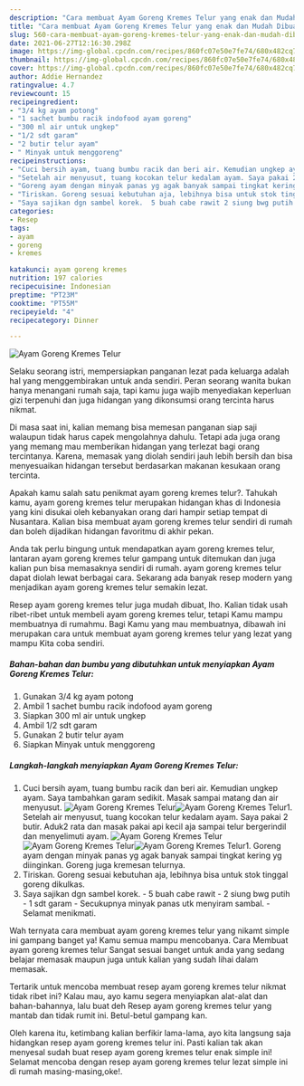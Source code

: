```yaml
---
description: "Cara membuat Ayam Goreng Kremes Telur yang enak dan Mudah Dibuat"
title: "Cara membuat Ayam Goreng Kremes Telur yang enak dan Mudah Dibuat"
slug: 560-cara-membuat-ayam-goreng-kremes-telur-yang-enak-dan-mudah-dibuat
date: 2021-06-27T12:16:30.298Z
image: https://img-global.cpcdn.com/recipes/860fc07e50e7fe74/680x482cq70/ayam-goreng-kremes-telur-foto-resep-utama.jpg
thumbnail: https://img-global.cpcdn.com/recipes/860fc07e50e7fe74/680x482cq70/ayam-goreng-kremes-telur-foto-resep-utama.jpg
cover: https://img-global.cpcdn.com/recipes/860fc07e50e7fe74/680x482cq70/ayam-goreng-kremes-telur-foto-resep-utama.jpg
author: Addie Hernandez
ratingvalue: 4.7
reviewcount: 15
recipeingredient:
- "3/4 kg ayam potong"
- "1 sachet bumbu racik indofood ayam goreng"
- "300 ml air untuk ungkep"
- "1/2 sdt garam"
- "2 butir telur ayam"
- " Minyak untuk menggoreng"
recipeinstructions:
- "Cuci bersih ayam, tuang bumbu racik dan beri air. Kemudian ungkep ayam. Saya tambahkan garam sedikit. Masak sampai matang dan air menyusut."
- "Setelah air menyusut, tuang kocokan telur kedalam ayam. Saya pakai 2 butir. Aduk2 rata dan masak pakai api kecil aja sampai telur bergerindil dan menyelimuti ayam."
- "Goreng ayam dengan minyak panas yg agak banyak sampai tingkat kering yg diinginkan. Goreng juga kremesan telurnya."
- "Tiriskan. Goreng sesuai kebutuhan aja, lebihnya bisa untuk stok tinggal goreng dikulkas."
- "Saya sajikan dgn sambel korek.  5 buah cabe rawit 2 siung bwg putih 1 sdt garam Secukupnya minyak panas utk menyiram sambal.  Selamat menikmati."
categories:
- Resep
tags:
- ayam
- goreng
- kremes

katakunci: ayam goreng kremes 
nutrition: 197 calories
recipecuisine: Indonesian
preptime: "PT23M"
cooktime: "PT55M"
recipeyield: "4"
recipecategory: Dinner

---
```



![Ayam Goreng Kremes Telur](https://img-global.cpcdn.com/recipes/860fc07e50e7fe74/680x482cq70/ayam-goreng-kremes-telur-foto-resep-utama.jpg)

Selaku seorang istri, mempersiapkan panganan lezat pada keluarga adalah hal yang menggembirakan untuk anda sendiri. Peran seorang  wanita bukan hanya menangani rumah saja, tapi kamu juga wajib menyediakan keperluan gizi terpenuhi dan juga hidangan yang dikonsumsi orang tercinta harus nikmat.

Di masa  saat ini, kalian memang bisa memesan panganan siap saji walaupun tidak harus capek mengolahnya dahulu. Tetapi ada juga orang yang memang mau memberikan hidangan yang terlezat bagi orang tercintanya. Karena, memasak yang diolah sendiri jauh lebih bersih dan bisa menyesuaikan hidangan tersebut berdasarkan makanan kesukaan orang tercinta. 



Apakah kamu salah satu penikmat ayam goreng kremes telur?. Tahukah kamu, ayam goreng kremes telur merupakan hidangan khas di Indonesia yang kini disukai oleh kebanyakan orang dari hampir setiap tempat di Nusantara. Kalian bisa membuat ayam goreng kremes telur sendiri di rumah dan boleh dijadikan hidangan favoritmu di akhir pekan.

Anda tak perlu bingung untuk mendapatkan ayam goreng kremes telur, lantaran ayam goreng kremes telur gampang untuk ditemukan dan juga kalian pun bisa memasaknya sendiri di rumah. ayam goreng kremes telur dapat diolah lewat berbagai cara. Sekarang ada banyak resep modern yang menjadikan ayam goreng kremes telur semakin lezat.

Resep ayam goreng kremes telur juga mudah dibuat, lho. Kalian tidak usah ribet-ribet untuk membeli ayam goreng kremes telur, tetapi Kamu mampu membuatnya di rumahmu. Bagi Kamu yang mau membuatnya, dibawah ini merupakan cara untuk membuat ayam goreng kremes telur yang lezat yang mampu Kita coba sendiri.

<!--inarticleads1-->

##### Bahan-bahan dan bumbu yang dibutuhkan untuk menyiapkan Ayam Goreng Kremes Telur:

1. Gunakan 3/4 kg ayam potong
1. Ambil 1 sachet bumbu racik indofood ayam goreng
1. Siapkan 300 ml air untuk ungkep
1. Ambil 1/2 sdt garam
1. Gunakan 2 butir telur ayam
1. Siapkan  Minyak untuk menggoreng




<!--inarticleads2-->

##### Langkah-langkah menyiapkan Ayam Goreng Kremes Telur:

1. Cuci bersih ayam, tuang bumbu racik dan beri air. Kemudian ungkep ayam. Saya tambahkan garam sedikit. Masak sampai matang dan air menyusut.
<img src="https://img-global.cpcdn.com/steps/18ace4adc789508f/160x128cq70/ayam-goreng-kremes-telur-langkah-memasak-1-foto.jpg" alt="Ayam Goreng Kremes Telur"><img src="https://img-global.cpcdn.com/steps/999a5b28d27f36ec/160x128cq70/ayam-goreng-kremes-telur-langkah-memasak-1-foto.jpg" alt="Ayam Goreng Kremes Telur">1. Setelah air menyusut, tuang kocokan telur kedalam ayam. Saya pakai 2 butir. Aduk2 rata dan masak pakai api kecil aja sampai telur bergerindil dan menyelimuti ayam.
<img src="https://img-global.cpcdn.com/steps/75f20d47f591d89c/160x128cq70/ayam-goreng-kremes-telur-langkah-memasak-2-foto.jpg" alt="Ayam Goreng Kremes Telur"><img src="https://img-global.cpcdn.com/steps/af88ed7640f0acc7/160x128cq70/ayam-goreng-kremes-telur-langkah-memasak-2-foto.jpg" alt="Ayam Goreng Kremes Telur"><img src="https://img-global.cpcdn.com/steps/19658f592539b23e/160x128cq70/ayam-goreng-kremes-telur-langkah-memasak-2-foto.jpg" alt="Ayam Goreng Kremes Telur">1. Goreng ayam dengan minyak panas yg agak banyak sampai tingkat kering yg diinginkan. Goreng juga kremesan telurnya.
1. Tiriskan. Goreng sesuai kebutuhan aja, lebihnya bisa untuk stok tinggal goreng dikulkas.
1. Saya sajikan dgn sambel korek.  - 5 buah cabe rawit - 2 siung bwg putih - 1 sdt garam - Secukupnya minyak panas utk menyiram sambal.  - Selamat menikmati.




Wah ternyata cara membuat ayam goreng kremes telur yang nikamt simple ini gampang banget ya! Kamu semua mampu mencobanya. Cara Membuat ayam goreng kremes telur Sangat sesuai banget untuk anda yang sedang belajar memasak maupun juga untuk kalian yang sudah lihai dalam memasak.

Tertarik untuk mencoba membuat resep ayam goreng kremes telur nikmat tidak ribet ini? Kalau mau, ayo kamu segera menyiapkan alat-alat dan bahan-bahannya, lalu buat deh Resep ayam goreng kremes telur yang mantab dan tidak rumit ini. Betul-betul gampang kan. 

Oleh karena itu, ketimbang kalian berfikir lama-lama, ayo kita langsung saja hidangkan resep ayam goreng kremes telur ini. Pasti kalian tak akan menyesal sudah buat resep ayam goreng kremes telur enak simple ini! Selamat mencoba dengan resep ayam goreng kremes telur lezat simple ini di rumah masing-masing,oke!.

